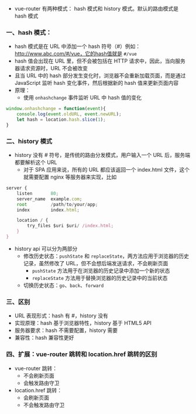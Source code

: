- vue-router 有两种模式： hash 模式和 history 模式。默认的路由模式是 hash 模式


### 一、hash 模式：

- hash 模式是在 URL 中添加一个 hash 符号（#）例如：http://www.abc.com/#/vue，它的hash值就是 `#/vue`
- hash 值会出现在 URL 里，但不会被包括在 HTTP 请求中，因此，当向服务器请求资源时，URL 不会被改变
- 且当 URL 中的 hash 部分发生变化时，浏览器不会重新加载页面，而是通过 JavaScript 监听 hash 变化事件，然后根据新的 hash 值来更新页面内容
- 原理：
  - 使用 `onhashchange` 事件监听 URL 中 hash 值的变化

```js
window.onhashchange = function(event){
	console.log(event.oldURL, event.newURL);
	let hash = location.hash.slice(1);
}
```

### 二、history 模式

- history 没有 # 符号，是传统的路由分发模式，用户输入一个 URL 后，服务端都要解析这个 URL
  - 对于 SPA 应用来说，所有的 URL 都应该返回一个 index.html 文件，这个就需要配置 nginx 等服务器来实现，比如

```js
server {
    listen       80;
    server_name  example.com;
    root         /path/to/your/app;
    index        index.html;

    location / {
        try_files $uri $uri/ /index.html;
    }
}
```
- history api 可以分为两部分
  - 修改历史状态：`pushState` 和 `replaceState`，两方法应用于浏览器的历史记录，虽然修改了 URL，但不会想后端发送请求，不会刷新页面
    - `pushState` 方法用于在浏览器的历史记录中添加一个新的状态
    - `replaceState` 方法用于替换浏览器的历史记录中的当前状态
  - 切换历史状态：`go`、`back`、`forward`


### 三、区别

- URL 表现形式：hash 有 #，history 没有
- 实现原理：hash 基于浏览器特性，history 基于 HTML5 API
- 服务器要求：hash 不需要配置，history 需要
- 兼容性：hash 兼容性更好


### 四、扩展：vue-router 跳转和 location.href 跳转的区别

- vue-router 跳转：
  - 不会刷新页面
  - 会触发路由守卫
- location.href 跳转：
  - 会刷新页面
  - 不会触发路由守卫

